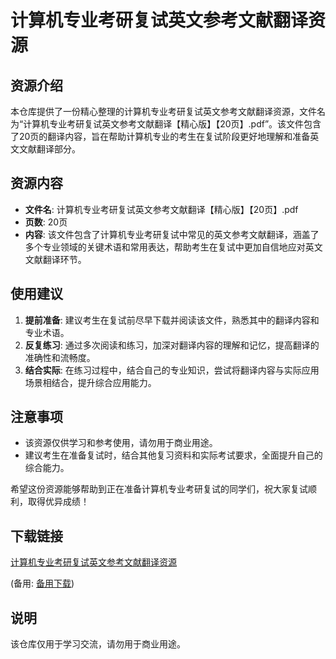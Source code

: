 # 计算机专业考研复试英文参考文献翻译资源

## 资源介绍

本仓库提供了一份精心整理的计算机专业考研复试英文参考文献翻译资源，文件名为“计算机专业考研复试英文参考文献翻译【精心版】【20页】.pdf”。该文件包含了20页的翻译内容，旨在帮助计算机专业的考生在复试阶段更好地理解和准备英文文献翻译部分。

## 资源内容

- **文件名**: 计算机专业考研复试英文参考文献翻译【精心版】【20页】.pdf
- **页数**: 20页
- **内容**: 该文件包含了计算机专业考研复试中常见的英文参考文献翻译，涵盖了多个专业领域的关键术语和常用表达，帮助考生在复试中更加自信地应对英文文献翻译环节。

## 使用建议

1. **提前准备**: 建议考生在复试前尽早下载并阅读该文件，熟悉其中的翻译内容和专业术语。
2. **反复练习**: 通过多次阅读和练习，加深对翻译内容的理解和记忆，提高翻译的准确性和流畅度。
3. **结合实际**: 在练习过程中，结合自己的专业知识，尝试将翻译内容与实际应用场景相结合，提升综合应用能力。

## 注意事项

- 该资源仅供学习和参考使用，请勿用于商业用途。
- 建议考生在准备复试时，结合其他复习资料和实际考试要求，全面提升自己的综合能力。

希望这份资源能够帮助到正在准备计算机专业考研复试的同学们，祝大家复试顺利，取得优异成绩！

## 下载链接
[计算机专业考研复试英文参考文献翻译资源](https://pan.quark.cn/s/bd151cb7c440) 

(备用: [备用下载](https://pan.baidu.com/s/15gvZ6iu3ZXDMBop21iyO6g?pwd=1234))

## 说明

该仓库仅用于学习交流，请勿用于商业用途。

